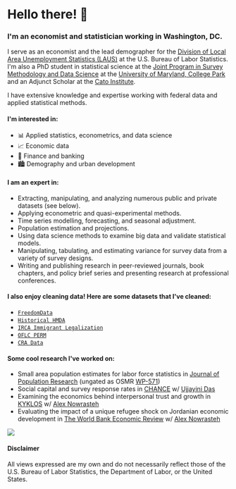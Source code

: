 # Hello there! 👋

### I'm an economist and statistician working in Washington, DC.

I serve as an economist and the lead demographer for the [Division of Local Area Unemployment Statistics (LAUS)](https://www.bls.gov/lau/) at the U.S. Bureau of Labor Statistics. I'm also a PhD student in statistical science at the [Joint Program in Survey Methodology and Data Science](https://jpsm.umd.edu) at the [University of Maryland, College Park](https://umd.edu) and an Adjunct Scholar at the [Cato Institute](https://www.cato.org/people/andrew-forrester). 

I have extensive knowledge and expertise working with federal data and applied statistical methods.

#### I'm interested in:
- 📊 Applied statistics, econometrics, and data science
- 📈 Economic data
- 💸 Finance and banking
- 🏙️ Demography and urban development

#### I am an expert in:

- Extracting, manipulating, and analyzing numerous public and private datasets (see below).
- Applying econometric and quasi-experimental methods.
- Time series modelling, forecasting, and seasonal adjustment.
- Population estimation and projections.
- Using data science methods to examine big data and validate statistical models.
- Manipulating, tabulating, and estimating variance for survey data from a variety of survey designs.
- Writing and publishing research in peer-reviewed journals, book chapters, and policy brief series and presenting research at professional conferences.

#### I also enjoy cleaning data! Here are some datasets that I've cleaned:
- [`FreedomData`](https://acforrester.github.io/FreedomData/)
- [`Historical HMDA`](https://www.openicpsr.org/openicpsr/project/151921/version/V1/view)
- [`IRCA Immigrant Legalization`](https://doi.org/10.3886/E193503V1)
- [`OFLC PERM`](https://github.com/acforrester/PERM_data)
- [`CRA Data`](https://github.com/acforrester/community-reinvestment-act)

#### Some cool research I've worked on:
- Small area population estimates for labor force statistics in [Journal of Population Research](https://doi.org/10.1007/s12546-023-09322-x) (ungated as OSMR [WP-571](https://www.bls.gov/osmr/research-papers/2024/ec240010.htm))
- Social capital and survey response rates in [CHANCE](https://doi.org/10.1080/09332480.2025.2510158) w/ [Ujjayini Das](https://github.com/UjjayiniDas)
- Examining the economics behind interpersonal trust and growth in [KYKLOS](https://doi.org/10.1111/kykl.12335) w/ [Alex Nowrasteh](https://www.cato.org/people/alex-nowrasteh)
- Evaluating the impact of a unique refugee shock on Jordanian economic development in [The World Bank Economic Review](https://doi.org/10.1093/wber/lhy032) w/ [Alex Nowrasteh](https://www.cato.org/people/alex-nowrasteh)

<div style="display: flex; flex-direction: row;">
 <img class="img" src="https://github-readme-stats.vercel.app/api/top-langs/?username=acforrester&hide=html,jupyter%20notebook,JavaScript,SCSS,Less&layout=compact&langs_count=10&theme=dark" />
</div>

#### Disclaimer
All views expressed are my own and do not necessarily reflect those of the U.S. Bureau of Labor Statistics, the Department of Labor, or the United States.
